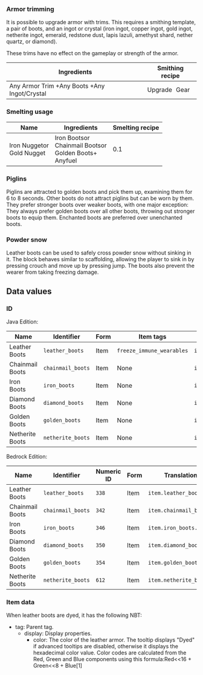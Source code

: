 ### Armor trimming
It is possible to upgrade armor with trims. This requires a smithing template, a pair of boots, and an ingot or crystal (iron ingot, copper ingot, gold ingot, netherite ingot, emerald, redstone dust, lapis lazuli, amethyst shard, nether quartz, or diamond).

These trims have no effect on the gameplay or strength of the armor. 

| Ingredients                                  | Smithing recipe |
|----------------------------------------------|-----------------|
| Any Armor Trim +Any Boots +Any Ingot/Crystal | Upgrade Gear    |

### Smelting usage
| Name                          | Ingredients                                                      | Smelting recipe |
|-------------------------------|------------------------------------------------------------------|-----------------|
| Iron Nuggetor<br/>Gold Nugget | Iron Bootsor<br/>Chainmail Bootsor<br/>Golden Boots+<br/>Anyfuel | 0.1             |

### Piglins
Piglins are attracted to golden boots and pick them up, examining them for 6 to 8 seconds. Other boots do not attract piglins but can be worn by them. They prefer stronger boots over weaker boots, with one major exception: They always prefer golden boots over all other boots, throwing out stronger boots to equip them. Enchanted boots are preferred over unenchanted boots.

### Powder snow
Leather boots can be used to safely cross powder snow without sinking in it. The block behaves similar to scaffolding, allowing the player to sink in by pressing crouch and move up by pressing jump. The boots also prevent the wearer from taking freezing damage.

## Data values
### ID
Java Edition:

| Name            | Identifier        | Form | Item tags                 | Translation key                  |
|-----------------|-------------------|------|---------------------------|----------------------------------|
| Leather Boots   | `leather_boots`   | Item | `freeze_immune_wearables` | `item.minecraft.leather_boots`   |
| Chainmail Boots | `chainmail_boots` | Item | None                      | `item.minecraft.chainmail_boots` |
| Iron Boots      | `iron_boots`      | Item | None                      | `item.minecraft.iron_boots`      |
| Diamond Boots   | `diamond_boots`   | Item | None                      | `item.minecraft.diamond_boots`   |
| Golden Boots    | `golden_boots`    | Item | None                      | `item.minecraft.golden_boots`    |
| Netherite Boots | `netherite_boots` | Item | None                      | `item.minecraft.netherite_boots` |

Bedrock Edition:

| Name            | Identifier        | Numeric ID | Form | Translation key             |
|-----------------|-------------------|------------|------|-----------------------------|
| Leather Boots   | `leather_boots`   | `338`      | Item | `item.leather_boots.name`   |
| Chainmail Boots | `chainmail_boots` | `342`      | Item | `item.chainmail_boots.name` |
| Iron Boots      | `iron_boots`      | `346`      | Item | `item.iron_boots.name`      |
| Diamond Boots   | `diamond_boots`   | `350`      | Item | `item.diamond_boots.name`   |
| Golden Boots    | `golden_boots`    | `354`      | Item | `item.golden_boots.name`    |
| Netherite Boots | `netherite_boots` | `612`      | Item | `item.netherite_boots.name` |

### Item data
When leather boots are dyed, it has the following NBT:

- tag: Parent tag.
	- display: Display properties.
		- color: The color of the leather armor. The tooltip displays "Dyed" if advanced tooltips are disabled, otherwise it displays the hexadecimal color value. Color codes are calculated from the Red, Green and Blue components using this formula:Red<<16 + Green<<8 + Blue[1]


